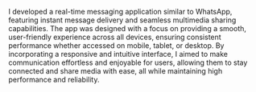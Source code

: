 I developed a real-time messaging application similar to WhatsApp, featuring instant message delivery and seamless multimedia sharing capabilities. 
The app was designed with a focus on providing a smooth, user-friendly experience across all devices, ensuring consistent performance whether accessed on mobile, tablet, or desktop. 
By incorporating a responsive and intuitive interface, I aimed to make communication effortless and enjoyable for users, allowing them to stay connected and share media with ease,
all while maintaining high performance and reliability.
